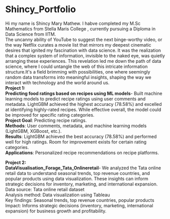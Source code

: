 # Shincy_Portfolio
Hi my name is Shincy Mary Mathew. I habve completed my M.Sc Mathematics from Stella Maris College , currently pursuing a Diploma in Data Science from IITM. <br />
The uncanny ability of YouTube to suggest the next binge-worthy video, or the way Netflix curates a movie list that mirrors my deepest cinematic desires that ignited my fascination with data science. It was the realization that a complex system of information, invisible to the naked eye, was quietly arranging these experiences. This revelation led me down the path of data science, where I could untangle the web of this intricate information structure.It's a field brimming with possibilities, one where seemingly random data transforms into meaningful insights, shaping the way we interact with technology and the world around us.<br />
**Project 1:**<br />
**Predicting food ratings based on recipes using ML models**- Built machine learning models to predict recipe ratings using user comments and metadata. LightGBM achieved the highest accuracy (78.58%) and excelled at identifying highly-rated recipes. While effective overall, the model could be improved for specific rating categories.<br />
**Project Goal**: Predicting recipe ratings.<br />
**Methods**: User comments, metadata, and machine learning models (LightGBM, XGBoost, etc.).<br />
**Results**: LightGBM achieved the best accuracy (78.58%) and performed well for high ratings. Room for improvement exists for certain rating categories.<br />
**Applications**: Personalized recipe recommendations on recipe platforms.<br />

****Project 2:****<br />
**DataVisualisation_Forage_Tata_Onlineretail**- We analyzed the Tata online retail data to understand seasonal trends, top revenue countries, and popular products using data visualization. These insights can inform strategic decisions for inventory, marketing, and international expansion.<br />
Data source: Tata online retail dataset<br />
Analysis method: Data visualization using Tableau <br />
Key findings: Seasonal trends, top revenue countries, popular products <br />
Impact: Informs strategic decisions (inventory, marketing, international expansion) for business growth and profitability.


